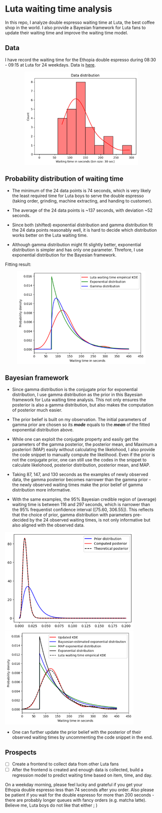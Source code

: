 # Luta waiting time analysis

In this repo, I analyze double espresso waiting time at Luta, the best coffee shop in the world. I also provide a Bayesian framework for Luta fans to update their waiting time and improve the waiting time model.

## Data

I have record the waiting time for the Ethopia double espresso during 08:30 - 09:15 at Luta for 24 weekdays. Data is [here](https://github.com/danicychao/Luta_waiting_time_hypothesis/blob/main/data_waiting_time.txt).

<p align="center">
<img src="figures/histograms_kde.png" style="width:375px;">
</p>

## Probability distribution of waiting time

- The minimum of the 24 data points is 74 seconds, which is very likely the least required time for Luta boys to serve the double espresso (taking order, grinding, machine extracting, and handing to customer).

- The average of the 24 data points is ~137 seconds, with deviation ~52 seconds.

- Since both (shifted) exponential distribution and gamma distribution fit the 24 data points reasonably well, it is hard to decide which distribution works better on the Luta waiting time.

- Although gamma distribution might fit slightly better, exponential distribution is simpler and has only one parameter. Threfore, I use exponential distribution for the Bayesian framework.

Fitting result:
<p align="center">
<img src="figures/fitting.png" style="width:425px;">
</p>

## Bayesian framework

- Since gamma distribution is the conjugate prior for exponential distribution, I use gamma distribution as the prior in this Bayesian framework for Luta waiting time analysis. This not only ensures the posterior is also a gamma distribution, but also makes the computation of posterior much easier.

- The prior belief is built on my observation. The initial parameters of gamma prior are chosen so its ***mode*** equals to the ***mean*** of the fitted exponential distribution above.
  
- While one can exploit the conjugate property and easily get the parameters of the gamma posterior, the posterior mean, and Maximum a posteriori (MAP) easily without calculating the likelohood, I also provide the code snippet to manually compute the likelihood. Even if the prior is not the conjugate prior, one can still use the codes in the snippet to calculate likelohood, posterior distribution, posterior mean, and MAP.

- Taking 87, 147, and 130 seconds as the examples of newly observed data, the gamma posterior becomes narrower than the gamma prior - the newly observed waiting times make the prior belief of gamma distribution more informative.

- With the same examples, the 95% Bayesian credible region of (average) waiting time is between 116 and 297 seconds, which is narrower than the 95% frequentist confidence interval ([75.60, 306.55]). This reflects that the choice of prior, gamma distribution with parameters pre-decided by the 24 observed waiting times, is not only informative but also aligned with the observed data.

<img src="figures/prior_posterior.png" style="width:425px;"> <img src="figures/waiting_time_update.png" style="width:425px;">

- One can further update the prior belief with the posterior of their observed waiting times by uncommenting the code snippet in the end.  

## Prospects

- [ ] Create a frontend to collect data from other Luta fans
- [ ] After the frontend is created and enough data is collected, build a regression model to predict waiting time based on item, time, and day.

On a weekday morning, please feel lucky and grateful if you get your Ethopia double espresso less than 74 seconds after you order. Also please be patient if you wait for the double espresso for more than 200 seconds - there are probably longer queues with fancy orders (e.g. matcha latte). Believe me, Luta boys do not like that either ; )

